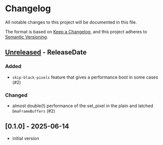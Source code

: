 # Changelog

All notable changes to this project will be documented in this file.

The format is based on [Keep a Changelog](https://keepachangelog.com/en/1.0.0/),
and this project adheres to [Semantic Versioning](https://semver.org/spec/v2.0.0.html).

<!-- next-header -->

## [Unreleased] - ReleaseDate

### Added

- `skip-black-pixels` feature that gives a performance boot in some cases (#2)

### Changed

- almost double(!) performance of the set_pixel in the plain and latched `DmaFrameBuffers` (#2)

## [0.1.0] - 2025-06-14

- initial version

<!-- next-url -->
[Unreleased]: https://github.com/liebman/hub75-framebuffer/compare/v0.1.0...HEAD
